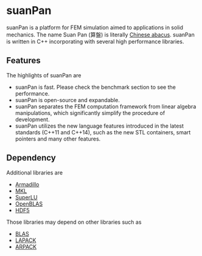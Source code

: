 # suanPan

suanPan is a platform for FEM simulation aimed to applications in solid mechanics. The name Suan Pan (算盤) is literally [Chinese abacus](https://en.wikipedia.org/wiki/Suanpan). suanPan is written in C++ incorporating with several high performance libraries.

## Features

The highlights of suanPan are

- suanPan is fast. Please check the benchmark section to see the performance.
- suanPan is open-source and expandable.
- suanPan separates the FEM computation framework from linear algebra manipulations, which significantly simplify the procedure of development.
- suanPan utilizes the new language features introduced in the latest standards (C++11 and C++14), such as the new STL containers, smart pointers and many other features.

## Dependency

Additional libraries are

- [Armadillo](http://arma.sourceforge.net/)
- [MKL](https://software.intel.com/en-us/mkl)
- [SuperLU](http://crd-legacy.lbl.gov/~xiaoye/SuperLU/)
- [OpenBLAS](http://www.openblas.net/)
- [HDF5](https://www.hdfgroup.org/)

Those libraries may depend on other libraries such as

- [BLAS](http://www.netlib.org/blas/)
- [LAPACK](http://www.netlib.org/lapack/)
- [ARPACK](http://www.caam.rice.edu/software/ARPACK/)

